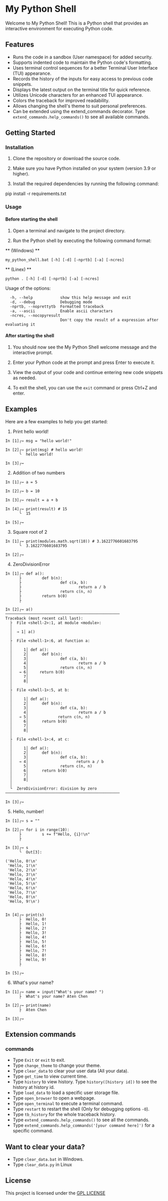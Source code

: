 # My Python Shell

Welcome to My Python Shell! This is a Python shell that provides an interactive environment for executing Python code.

## Features

- Runs the code in a sandbox (User namespace) for added security.
- Supports indented code to maintain the Python code's formatting.
- Uses terminal control sequences for a better Terminal User Interface (TUI) appearance.
- Records the history of the inputs for easy access to previous code snippets.
- Displays the latest output on the terminal title for quick reference.
- Utilizes Unicode characters for an enhanced TUI appearance.
- Colors the traceback for improved readability.
- Allows changing the shell's theme to suit personal preferences.
- Can be extended using the extend_commands decorator. Type `extend_commands.help_commands()` to see all available commands.

## Getting Started

### Installation

1. Clone the repository or download the source code.

2. Make sure you have Python installed on your system (version 3.9 or higher).

3. Install the required dependencies by running the following command:

pip install -r requirements.txt


### Usage

#### Before starting the shell
1. Open a terminal and navigate to the project directory.

2. Run the Python shell by executing the following command format:

** (Windows) **

```
my_python_shell.bat [-h] [-d] [-nprtb] [-a] [-ncres]
```

** (Linex) **
```
python . [-h] [-d] [-nprtb] [-a] [-ncres]
```

Usage of the options:
```
  -h, --help            show this help message and exit
  -d, --debug           Debugging mode
  -nprtb, --noprettytb  Formatted traceback
  -a, --ascii           Enable ascii charactars
  -ncres, --nocopyresult
                        Don't copy the result of a expression after evaluating it
```
#### After starting the shell
1. You should now see the My Python Shell welcome message and the interactive prompt.

2. Enter your Python code at the prompt and press Enter to execute it.

3. View the output of your code and continue entering new code snippets as needed.

4. To exit the shell, you can use the `exit` command or press Ctrl+Z and enter.

## Examples

Here are a few examples to help you get started:

1. Print hello world!
```
In [1]╭→ msg = "hello world!"

In [2]╭→ print(msg) # hello world!
      ╰  hello world!

In [3]╭→
```

2. Addition of two numbers
```
In [1]╭→ a = 5

In [2]╭→ b = 10

In [3]╭→ result = a + b

In [4]╭→ print(result) # 15
      ╰  15

In [5]╭→
```

3. Square root of 2
```
In [1]╭→ print(modules.math.sqrt(10)) # 3.1622776601683795
      ╰  3.1622776601683795

In [2]╭→
```
4. ZeroDivisionError
```
In [1]╭→ def a():
      ├         def b(n):
      ├                 def c(a, b):
      ├                         return a / b
      ├                 return c(n, n)
      ├         return b(0)
      ├

In [2]╭→ a()
──────────────────────────────────────────────────
Traceback (most recent call last):
  ├  File <shell-2>:1, at module <module>:
  │
  │  → 1│ a()
  │
  ├  File <shell-1>:6, at function a:
  │
  │     1│ def a():
  │     2│      def b(n):
  │     3│              def c(a, b):
  │     4│                      return a / b
  │     5│              return c(n, n)
  │   → 6│     return b(0)
  │     7│
  │     8│
  │
  ├  File <shell-1>:5, at b:
  │
  │     1│ def a():
  │     2│      def b(n):
  │     3│              def c(a, b):
  │     4│                      return a / b
  │   → 5│             return c(n, n)
  │     6│      return b(0)
  │     7│
  │     8│
  │
  ├  File <shell-1>:4, at c:
  │
  │     1│ def a():
  │     2│      def b(n):
  │     3│              def c(a, b):
  │   → 4│                     return a / b
  │     5│              return c(n, n)
  │     6│      return b(0)
  │     7│
  │     8│
  │
  └  ZeroDivisionError: division by zero
──────────────────────────────────────────────────

In [3]╭→
```
5. Hello, number!
```
In [1]╭→ s = ""

In [2]╭→ for i in range(10):
      ├         s += f"Hello, {i}!\n"
      ├

In [3]╭→ s
      ╰  Out[3]:

('Hello, 0!\n'
 'Hello, 1!\n'
 'Hello, 2!\n'
 'Hello, 3!\n'
 'Hello, 4!\n'
 'Hello, 5!\n'
 'Hello, 6!\n'
 'Hello, 7!\n'
 'Hello, 8!\n'
 'Hello, 9!\n')


In [4]╭→ print(s)
      ├  Hello, 0!
      ├  Hello, 1!
      ├  Hello, 2!
      ├  Hello, 3!
      ├  Hello, 4!
      ├  Hello, 5!
      ├  Hello, 6!
      ├  Hello, 7!
      ├  Hello, 8!
      ├  Hello, 9!
      ├

In [5]╭→
```
6. What's your name?
```
In [1]╭→ name = input("What's your name? ")
      ├  What's your name? Aten Chen

In [2]╭→ print(name)
      ├  Aten Chen

In [3]╭→
```

## Extension commands
 ### commands
  - Type `Exit` or `exit` to exit.
  - Type `change_theme` to change your theme.
  - Type `clear_data` to clear your user data (All your data).
  - Type `get_time` to view current time.
  - Type `history` to view history. Type `history([history id])` to see the history at history id.
  - Type `load_data` to load a specific user storage file.
  - Type `open_browser` to open a webpage.
  - Type `open_terminal` to execute a terminal command.
  - Type `restart` to restart the shell (Only for debugging options `-O`).
  - Type `tb_history` for the whole traceback history.
 - Type `extend_commands.help_commands()` to see all the commands.
 - Type `extend_commands.help_commands('[your command here]')` for a specific command.

## Want to clear your data?
 - Type `clear_data.bat` in Windows.
 - Type `clear_data.py` in Linux

## License

This project is licensed under the [GPL LICENSE](https://github.com/AtengChen/my_python_shell/edit/main/LICENSE "GPL LICENSE")
